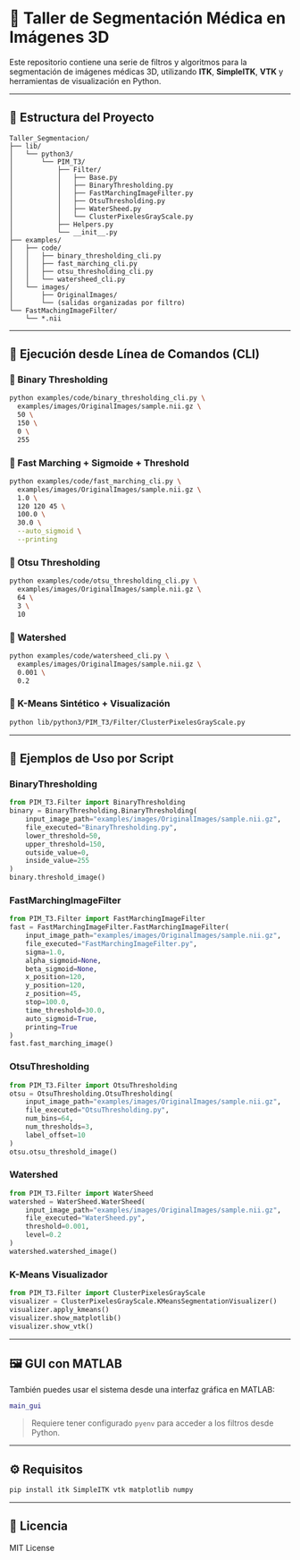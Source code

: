 
# 🧠 Taller de Segmentación Médica en Imágenes 3D

Este repositorio contiene una serie de filtros y algoritmos para la segmentación de imágenes médicas 3D, utilizando **ITK**, **SimpleITK**, **VTK** y herramientas de visualización en Python.

---

## 📁 Estructura del Proyecto

```
Taller_Segmentacion/
├── lib/
│   └── python3/
│       └── PIM_T3/
│           ├── Filter/
│           │   ├── Base.py
│           │   ├── BinaryThresholding.py
│           │   ├── FastMarchingImageFilter.py
│           │   ├── OtsuThresholding.py
│           │   ├── WaterSheed.py
│           │   └── ClusterPixelesGrayScale.py
│           ├── Helpers.py
│           └── __init__.py
├── examples/
│   ├── code/
│   │   ├── binary_thresholding_cli.py
│   │   ├── fast_marching_cli.py
│   │   ├── otsu_thresholding_cli.py
│   │   └── watersheed_cli.py
│   └── images/
│       ├── OriginalImages/
│       └── (salidas organizadas por filtro)
└── FastMachingImageFilter/
    └── *.nii
```

---

## 🚀 Ejecución desde Línea de Comandos (CLI)

### 🔹 Binary Thresholding

```bash
python examples/code/binary_thresholding_cli.py \
  examples/images/OriginalImages/sample.nii.gz \
  50 \
  150 \
  0 \
  255
```

### 🔹 Fast Marching + Sigmoide + Threshold

```bash
python examples/code/fast_marching_cli.py \
  examples/images/OriginalImages/sample.nii.gz \
  1.0 \
  120 120 45 \
  100.0 \
  30.0 \
  --auto_sigmoid \
  --printing
```

### 🔹 Otsu Thresholding

```bash
python examples/code/otsu_thresholding_cli.py \
  examples/images/OriginalImages/sample.nii.gz \
  64 \
  3 \
  10
```

### 🔹 Watershed

```bash
python examples/code/watersheed_cli.py \
  examples/images/OriginalImages/sample.nii.gz \
  0.001 \
  0.2
```

### 🔹 K-Means Sintético + Visualización

```bash
python lib/python3/PIM_T3/Filter/ClusterPixelesGrayScale.py
```

---

## 🧪 Ejemplos de Uso por Script

### BinaryThresholding

```python
from PIM_T3.Filter import BinaryThresholding
binary = BinaryThresholding.BinaryThresholding(
    input_image_path="examples/images/OriginalImages/sample.nii.gz",
    file_executed="BinaryThresholding.py",
    lower_threshold=50,
    upper_threshold=150,
    outside_value=0,
    inside_value=255
)
binary.threshold_image()
```

### FastMarchingImageFilter

```python
from PIM_T3.Filter import FastMarchingImageFilter
fast = FastMarchingImageFilter.FastMarchingImageFilter(
    input_image_path="examples/images/OriginalImages/sample.nii.gz",
    file_executed="FastMarchingImageFilter.py",
    sigma=1.0,
    alpha_sigmoid=None,
    beta_sigmoid=None,
    x_position=120,
    y_position=120,
    z_position=45,
    stop=100.0,
    time_threshold=30.0,
    auto_sigmoid=True,
    printing=True
)
fast.fast_marching_image()
```

### OtsuThresholding

```python
from PIM_T3.Filter import OtsuThresholding
otsu = OtsuThresholding.OtsuThresholding(
    input_image_path="examples/images/OriginalImages/sample.nii.gz",
    file_executed="OtsuThresholding.py",
    num_bins=64,
    num_thresholds=3,
    label_offset=10
)
otsu.otsu_threshold_image()
```

### Watershed

```python
from PIM_T3.Filter import WaterSheed
watershed = WaterSheed.WaterSheed(
    input_image_path="examples/images/OriginalImages/sample.nii.gz",
    file_executed="WaterSheed.py",
    threshold=0.001,
    level=0.2
)
watershed.watershed_image()
```

### K-Means Visualizador

```python
from PIM_T3.Filter import ClusterPixelesGrayScale
visualizer = ClusterPixelesGrayScale.KMeansSegmentationVisualizer()
visualizer.apply_kmeans()
visualizer.show_matplotlib()
visualizer.show_vtk()
```

---

## 🖼️ GUI con MATLAB

También puedes usar el sistema desde una interfaz gráfica en MATLAB:

```matlab
main_gui
```

> Requiere tener configurado `pyenv` para acceder a los filtros desde Python.

---

## ⚙️ Requisitos

```bash
pip install itk SimpleITK vtk matplotlib numpy
```

---

## 📄 Licencia

MIT License
